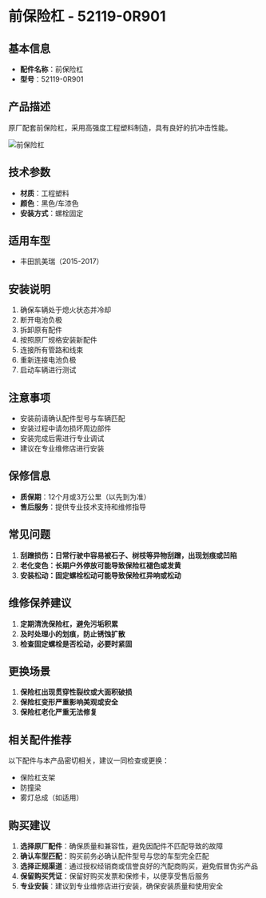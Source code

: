 # 前保险杠 - 52119-0R901

## 基本信息

- **配件名称**：前保险杠
- **型号**：52119-0R901

## 产品描述

原厂配套前保险杠，采用高强度工程塑料制造，具有良好的抗冲击性能。


![前保险杠](/image/car-parts/52119-0R901.jpg)

## 技术参数

- **材质**：工程塑料
- **颜色**：黑色/车漆色
- **安装方式**：螺栓固定

## 适用车型

- 丰田凯美瑞（2015-2017）

## 安装说明

1. 确保车辆处于熄火状态并冷却
2. 断开电池负极
3. 拆卸原有配件
4. 按照原厂规格安装新配件
5. 连接所有管路和线束
6. 重新连接电池负极
7. 启动车辆进行测试

## 注意事项

- 安装前请确认配件型号与车辆匹配
- 安装过程中请勿损坏周边部件
- 安装完成后需进行专业调试
- 建议在专业维修店进行安装

## 保修信息

- **质保期**：12个月或3万公里（以先到为准）
- **售后服务**：提供专业技术支持和维修指导

## 常见问题

1. **刮蹭损伤：日常行驶中容易被石子、树枝等异物刮蹭，出现划痕或凹陷**
2. **老化变色：长期户外停放可能导致保险杠褪色或发黄**
3. **安装松动：固定螺栓松动可能导致保险杠异响或松动**

## 维修保养建议

1. **定期清洗保险杠，避免污垢积累**
2. **及时处理小的划痕，防止锈蚀扩散**
3. **检查固定螺栓是否松动，必要时紧固**

## 更换场景

1. **保险杠出现贯穿性裂纹或大面积破损**
2. **保险杠变形严重影响美观或安全**
3. **保险杠老化严重无法修复**

## 相关配件推荐

以下配件与本产品密切相关，建议一同检查或更换：

- 保险杠支架
- 防撞梁
- 雾灯总成（如适用）

## 购买建议

1. **选择原厂配件**：确保质量和兼容性，避免因配件不匹配导致的故障
2. **确认车型匹配**：购买前务必确认配件型号与您的车型完全匹配
3. **选择正规渠道**：通过授权经销商或信誉良好的汽配商购买，避免假冒伪劣产品
4. **保留购买凭证**：保留好购买发票和保修卡，以便享受售后服务
5. **专业安装**：建议到专业维修店进行安装，确保安装质量和使用安全
